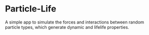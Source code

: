 # Particle-Life
A simple app to simulate the forces and interactions between random particle types, which generate dynamic and lifelife properties.
